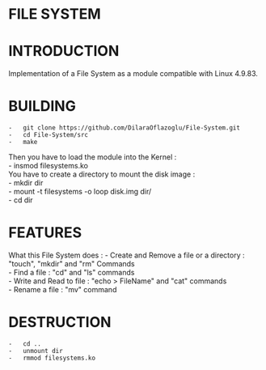 # FILE SYSTEM

# INTRODUCTION
Implementation of a File System as a module compatible with Linux 4.9.83.


# BUILDING
	-	git clone https://github.com/DilaraOflazoglu/File-System.git
	-	cd File-System/src
	-	make

Then you have to load the module into the Kernel : <br />
	-	insmod filesystems.ko  <br />
You have to create a directory to mount the disk image :  <br />
	-	mkdir dir  <br />
	-	mount -t filesystems -o loop disk.img dir/  <br />
	-	cd dir  <br />
	
	
# FEATURES
What this File System does :
	-	Create and Remove a file or a directory : "touch", "mkdir" and "rm" Commands <br />
	-	Find a file : "cd" and "ls" commands <br />
	-	Write and Read to file : "echo > FileName" and "cat" commands <br />
	-	Rename a file : "mv" command


# DESTRUCTION
	-	cd ..
	-	unmount dir
	-	rmmod filesystems.ko
	

